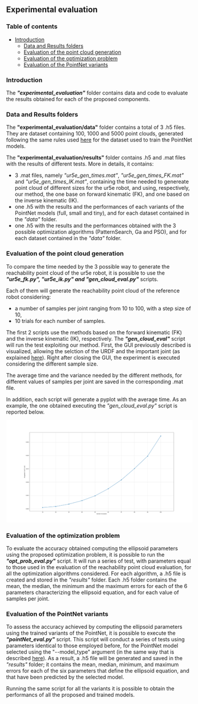 ## Experimental evaluation

### Table of contents
+ [Introduction](#introduction)
    + [Data and Results folders](#data-and-results-folders)
    + [Evaluation of the point cloud generation](#evaluation-of-the-point-cloud-generation)
    + [Evaluation of the optimization problem](#evaluation-of-the-optimization-problem)
    + [Evaluation of the PointNet variants](#evaluation-of-the-pointnet-variants)

### Introduction
The ***"experimental_evaluation"*** folder contains data and code to evaluate the results obtained for each of the proposed components.

### Data and Results folders
The **"experimental_evaluation/data"** folder contains a total of 3 .h5 files. They are dataset containing 100, 1000 and 5000 point clouds, generated following the same rules used [here](#dataset) for the dataset used to train the PointNet models.

The **"experimental_evaluation/results"** folder contains .h5 and .mat files with the results of different tests. More in details, it contains:
- 3 .mat files, namely *"ur5e_gen_times.mat"*, *"ur5e_gen_times_FK.mat"* and *"ur5e_gen_times_IK.mat"*, containing the time needed to genereate point cloud of different sizes for the ur5e robot, and using, respectively, our method, the one base on forward kinematic (FK), and one based on the inverse kinematic (IK).
- one .h5 with the results and the performances of each variants of the PointNet models (full, small and tiny), and for each dataset contained in the *"data"* folder.
- one .h5 with the results and the performances obtained with the 3 possible optimization algorithms (PatternSearch, Ga and PSO), and for each dataset contained in the *"data"* folder.

### Evaluation of the point cloud generation
To compare the time needed by the 3 possible way to generate the reachability point cloud of the ur5e robot, it is possible to use the ***"ur5e_fk.py", "ur5e_ik.py" and "gen_cloud_eval.py"*** scripts.

Each of them will generate the reachability point cloud of the reference robot considering:
- a number of samples per joint ranging from 10 to 100, with a step size of 10,
- 10 trials for each number of samples.

The first 2 scripts use the methods based on the forward kinematic (FK) and the inverse kinematic (IK), respectively. The ***"gen_cloud_eval"*** script will run the test exploiting our method. First, the GUI previously described is visualized, allowing the selction of the URDF and the important joint (as explained [here](#usage)). Right after closing the GUI, the experiment is executed considering the different sample size.

The average time and the variance needed by the different methods, for different values of samples per joint are saved in the corresponding .mat file.

In addition, each script will generate a pyplot with the average time. As an example, the one obtained executing the *"gen_cloud_eval.py"* script is reported below.

<div align="center">
    <img src="../images/ur5e_our_method.png" width="600">
</div>

### Evaluation of the optimization problem
To evaluate the accuracy obtained computing the ellipsoid parameters using the proposed optimization problem, it is possible to run the ***"opt_prob_eval.py"*** script. It will run a series of test, with parameters equal to those used in the evaluation of the reachability point cloud evaluation, for all the optimization algorithms considered. For each algorithm, a .h5 file is created and stored in the *"results"* folder. Each .h5 folder contains the mean, the median, the minimum and the maximum errors for each of the 6 parameters characterizing the ellipsoid equation, and for each value of samples per joint.

### Evaluation of the PointNet variants
To assess the accuracy achieved by computing the ellipsoid parameters using the trained variants of the PointNet, it is possible to execute the ***"pointNet_eval.py"*** script. This script will conduct a series of tests using parameters identical to those employed before, for the PointNet model selected using the "--model_type" argument (in the same way that is described [here](#available-models)). As a result, a .h5 file will be generated and saved in the *"results"* folder; it contains the mean, median, minimum, and maximum errors for each of the six parameters that define the ellipsoid equation, and that have been predicted by the selected model.

Running the same script for all the variants it is possible to obtain the performancs of all the proposed and trained models.